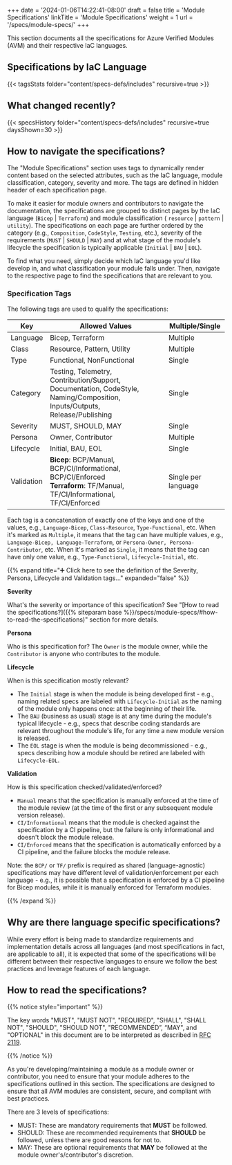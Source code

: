 +++
date = '2024-01-06T14:22:41-08:00'
draft = false
title = 'Module Specifications'
linkTitle = 'Module Specifications'
weight = 1
url = '/specs/module-specs/'
+++

This section documents all the specifications for Azure Verified Modules (AVM) and their respective IaC languages.

## Specifications by IaC Language

{{< tagsStats folder="content/specs-defs/includes" recursive=true >}}

## What changed recently?

{{< specsHistory folder="content/specs-defs/includes" recursive=true daysShown=30 >}}

## How to navigate the specifications?

The "Module Specifications" section uses tags to dynamically render content based on the selected attributes, such as the IaC language, module classification, category, severity and more. The tags are defined in hidden header of each specification page.

To make it easier for module owners and contributors to navigate the documentation, the specifications are grouped to distinct pages by the IaC language (`Bicep` | `Terraform`) and module classification ( `resource` | `pattern` | `utility`). The specifications on each page are further ordered by the category (e.g., `Composition`, `CodeStyle`, `Testing`, etc.), severity of the requirements (`MUST` | `SHOULD` | `MAY`) and at what stage of the module's lifecycle the specification is typically applicable (`Initial` | `BAU` | `EOL`).

To find what you need, simply decide which IaC language you'd like develop in, and what classification your module falls under. Then, navigate to the respective page to find the specifications that are relevant to you.

### Specification Tags

The following tags are used to qualify the specifications:

| Key       | Allowed Values                                                                                                             | Multiple/Single     |
|-----------|----------------------------------------------------------------------------------------------------------------------------|-------------------- |
| Language  | Bicep, Terraform                                                                                                           | Multiple            |
| Class     | Resource, Pattern, Utility                                                                                                 | Multiple            |
| Type      | Functional, NonFunctional                                                                                                  | Single              |
| Category  | Testing, Telemetry, Contribution/Support, Documentation, CodeStyle, Naming/Composition, Inputs/Outputs, Release/Publishing | Single              |
| Severity  | MUST, SHOULD, MAY                                                                                                          | Single              |
| Persona   | Owner, Contributor                                                                                                         | Multiple            |
| Lifecycle | Initial, BAU, EOL                                                                                                          | Single              |
| Validation| **Bicep**: BCP/Manual, BCP/CI/Informational, BCP/CI/Enforced <br>**Terraform**: TF/Manual, TF/CI/Informational, TF/CI/Enforced                         | Single per language |

Each tag is a concatenation of exactly one of the keys and one of the values, e.g., `Language-Bicep`, `Class-Resource`, `Type-Functional`, etc. When it's marked as `Multiple`, it means that the tag can have multiple values, e.g., `Language-Bicep, Language-Terraform`, or `Persona-Owner, Persona-Contributor`, etc. When it's marked as `Single`, it means that the tag can have only one value, e.g., `Type-Functional`, `Lifecycle-Initial`, etc.

{{% expand title="➕ Click here to see the definition of the Severity, Persona, Lifecycle and Validation tags..." expanded="false" %}}

**Severity**

What's the severity or importance of this specification? See "[How to read the specifications?]({{% siteparam base %}}/specs/module-specs/#how-to-read-the-specifications)" section for more details.

**Persona**

Who is this specification for? The `Owner` is the module owner, while the `Contributor` is anyone who contributes to the module.

**Lifecycle**

When is this specification mostly relevant?

- The `Initial` stage is when the module is being developed first - e.g., naming related specs are labeled with `Lifecycle-Initial` as the naming of the module only happens once: at the beginning of their life.
- The `BAU` (business as usual) stage is at any time during the module's typical lifecycle - e.g., specs that describe coding standards are relevant throughout the module's life, for any time a new module version is released.
- The `EOL` stage is when the module is being decommissioned - e.g., specs describing how a module should be retired are labeled with `Lifecycle-EOL`.

**Validation**

How is this specification checked/validated/enforced?

- `Manual` means that the specification is manually enforced at the time of the module review (at the time of the first or any subsequent module version release).
- `CI/Informational` means that the module is checked against the specification by a CI pipeline, but the failure is only informational and doesn't block the module release.
- `CI/Enforced` means that the specification is automatically enforced by a CI pipeline, and the failure blocks the module release.

Note: the `BCP/` or `TF/` prefix is required as shared (language-agnostic) specifications may have different level of validation/enforcement per each language - e.g., it is possible that a specification is enforced by a CI pipeline for Bicep modules, while it is manually enforced for Terraform modules.

{{% /expand %}}

## Why are there language specific specifications?

While every effort is being made to standardize requirements and implementation details across all languages (and most specifications in fact, are applicable to all), it is expected that some of the specifications will be different between their respective languages to ensure we follow the best practices and leverage features of each language.

## How to read the specifications?

{{% notice style="important" %}}

The key words "MUST", "MUST NOT", "REQUIRED", "SHALL", "SHALL NOT", "SHOULD", "SHOULD NOT", "RECOMMENDED”, “MAY", and "OPTIONAL" in this document are to be interpreted as described in [RFC 2119](https://www.rfc-editor.org/rfc/rfc2119).

{{% /notice %}}

As you're developing/maintaining a module as a module owner or contributor, you need to ensure that your module adheres to the specifications outlined in this section. The specifications are designed to ensure that all AVM modules are consistent, secure, and compliant with best practices.

There are 3 levels of specifications:

- MUST: These are mandatory requirements that **MUST** be followed.
- SHOULD: These are recommended requirements that **SHOULD** be followed, unless there are good reasons for not to.
- MAY: These are optional requirements that **MAY** be followed at the module owner's/contributor's discretion.
